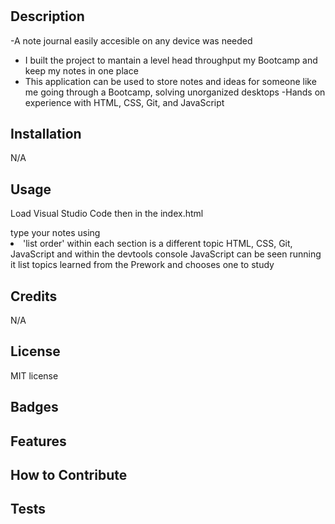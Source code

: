 # <UCF Bootcamp Study Webpage>

## Description

-A note journal easily accesible on any device was needed
- I built the project to mantain a level head throughput my Bootcamp and keep my notes in one place
- This application can be used to store notes and ideas for someone like me going through a Bootcamp, solving unorganized desktops
-Hands on experience with HTML, CSS, Git, and JavaScript
## Installation

N/A

## Usage

Load Visual Studio Code then in the index.html <main> type your notes using <li> 'list order' within each section is a different topic HTML, CSS, Git, JavaScript and within the devtools console JavaScript can be seen running  it list topics learned from the Prework and chooses one to study
## Credits
N/A
## License
MIT license
## Badges

## Features

## How to Contribute

## Tests
